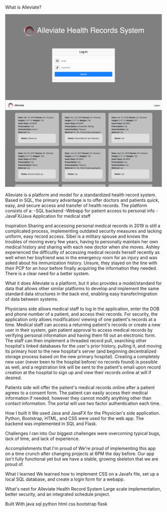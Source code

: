 What is Alleviate?

<img src="static/imgs/login.png">
<img src="static/imgs/portal.png">

Alleviate is a platform and model for a standardized health record system. Based in SQL, the primary advantage is to offer doctors and patients quick, easy, and secure access and transfer of health records. 
The platform consists of a:
-SQL backend
-Webapp for patient access to personal info
-JavaFX/Java Application for medical staff

Inspiration
Sharing and accessing personal medical records in 2019 is still a complicated process, implementing outdated security measures and lacking uniform, easy record access. Sibel is a military spouse and knows the troubles of moving every few years, having to personally maintain her own medical history and sharing with each new doctor when she moves. Ashley experienced the difficultly of accessing medical records herself recently as well when her boyfriend was in the emergency room for an injury and was asked about his immunization history. Unsure, they stayed on the line with their PCP for an hour before finally acquiring the information they needed. There is a clear need for a better system.

What it does
Alleviate is a platform, but it also provides a model/standard for data that allows other similar platforms to develop and implement the same standard data structures in the back end, enabling easy transfer/migration of data between systems.

Physicians side allows medical staff to log in the application, enter the DOB and phone number of a patient, and access their records. For security, the application only allows modification/ viewing of one patient's records at a time. Medical staff can access a returning patient's records or create a new user in their system, gain patient approval to access medical records by verifying personal information and having them fill out an electronic form. The staff can then implement a threaded record pull, searching other hospital's linked databases for the user's prior history, pulling it, and moving its primary host to the new hospital's server (and beginning decentralized storage process based on the new primary hospital). Creating a completely new user (never been to the hospital before/ no records found) is possible as well, and a registration link will be sent to the patient's email upon record creation at the hospital to sign up and view their records online at will if desired.

Patients side will offer the patient's medical records online after a patient agrees to a consent form. The patient can easily access their medical information if needed, however they cannot modify anything other than contact information. The portal will use two factor authentication each time.

How I built it
We used Java and JavaFX for the Physician's side application. Python, Bootstrap, HTML, and CSS were used for the web app. The backend was implemented in SQL and Flask.

Challenges I ran into
Our biggest challenges were overcoming typical bugs, lack of time, and lack of experience.

Accomplishments that I'm proud of
We're proud of implementing this app on a time crunch after changing projects at 6PM the day before. Our app isn't fully functional yet but we have a stable, growing skeleton that we are proud of.

What I learned
We learned how to implement CSS on a Javafx file, set up a local SQL database, and create a login form for a webapp.

What's next for Alleviate Health Record System
Large scale implementation, better security, and an integrated schedule project.

Built With
java
sql
python
html
css
bootstrap
flask
